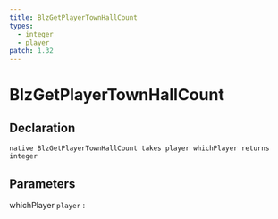 ```yaml
---
title: BlzGetPlayerTownHallCount
types:
  - integer
  - player
patch: 1.32
---
```


# BlzGetPlayerTownHallCount

## Declaration

```jass
native BlzGetPlayerTownHallCount takes player whichPlayer returns integer
```

## Parameters
whichPlayer `player`
: 
